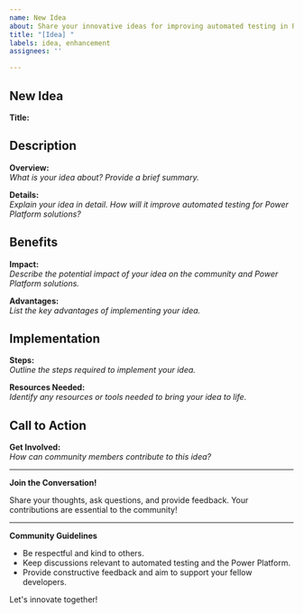 ```yaml
---
name: New Idea
about: Share your innovative ideas for improving automated testing in Power Platform
title: "[Idea] "
labels: idea, enhancement
assignees: ''

---
```


## New Idea

**Title:**  


## Description

**Overview:**  
*What is your idea about? Provide a brief summary.*

**Details:**  
*Explain your idea in detail. How will it improve automated testing for Power Platform solutions?*

## Benefits

**Impact:**  
*Describe the potential impact of your idea on the community and Power Platform solutions.*

**Advantages:**  
*List the key advantages of implementing your idea.*

## Implementation

**Steps:**  
*Outline the steps required to implement your idea.*

**Resources Needed:**  
*Identify any resources or tools needed to bring your idea to life.*

## Call to Action

**Get Involved:**  
*How can community members contribute to this idea?*

---

**Join the Conversation!**

Share your thoughts, ask questions, and provide feedback. Your contributions are essential to the community!

---

**Community Guidelines**

- Be respectful and kind to others.
- Keep discussions relevant to automated testing and the Power Platform.
- Provide constructive feedback and aim to support your fellow developers.

Let's innovate together!